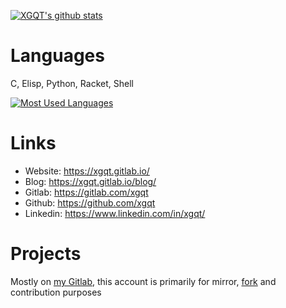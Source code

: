 [![XGQT's github stats](https://github-readme-stats.vercel.app/api?username=xgqt&show_icons=true&bg_color=60,943dc1,8482c6&icon_color=303030&text_color=f9f9f9&title_color=f9f9f9)](https://github.com/xgqt)


# Languages

C, Elisp, Python, Racket, Shell

[![Most Used Languages](https://github-readme-stats.vercel.app/api/top-langs/?username=xgqt&layout=compact&bg_color=60,943dc1,8482c6&icon_color=303030&text_color=f9f9f9&title_color=f9f9f9&hide=css,html,less,roff)](https://github.com/xgqt?tab=repositories)


# Links

- Website:  https://xgqt.gitlab.io/
- Blog:     https://xgqt.gitlab.io/blog/
- Gitlab:   https://gitlab.com/xgqt
- Github:   https://github.com/xgqt
- Linkedin: https://www.linkedin.com/in/xgqt/


# Projects

Mostly on [my Gitlab](https://gitlab.com/users/xgqt/projects), this account is primarily for mirror, [fork](https://github.com/xgqt?tab=repositories&q=&type=fork) and contribution purposes
